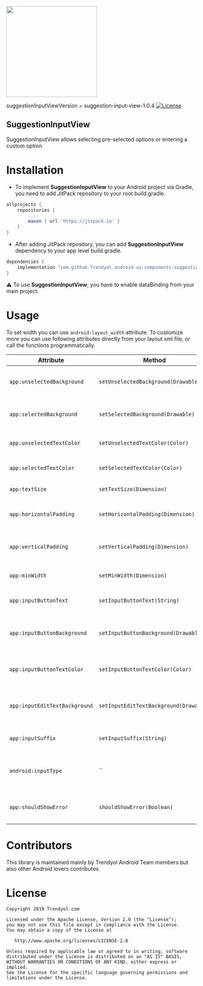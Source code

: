 <img src="https://raw.githubusercontent.com/Trendyol/android-ui-components/master/images/suggestion-input-view-1.gif" width="240"/>

suggestionInputViewVersion = suggestion-input-view-1.0.4 [![License](https://img.shields.io/badge/License-Apache%202.0-blue.svg)](https://opensource.org/licenses/Apache-2.0)

## SuggestionInputView
SuggestionInputView allows selecting pre-selected options or entering a custom option

# Installation
 - To implement **SuggestionInputView** to your Android project via Gradle, you need to add JitPack repository to your root build.gradle.
```gradle
allprojects {
    repositories {
        ...
        maven { url 'https://jitpack.io' }
    }
}
```
 - After adding JitPack repository, you can add **SuggestionInputView** dependency to your app level build.gradle.
```gradle
dependencies {
    implementation "com.github.Trendyol.android-ui-components:suggestion-input-view:$suggestionInputViewVersion"
}
```
:warning: To use **SuggestionInputView**, you have to enable dataBinding from your main project.
# Usage
To set width you can use `android:layout_width` attribute. To customize more you can use following attributes directly from your layout xml file, or call the functions programmatically.

| Attribute |  Method | Description | Default Value | Sample Usage |
| ------------- |-------------| ------------- |------------- |------------- |
| `app:unselectedBackground` | `setUnselectedBackground(Drawable)` | Drawable resource of unselected item | shape_unselected_background_suggestion_item | app:unselectedBackground="@drawable/shape_unselected_background_suggestion_item"|
| `app:selectedBackground` | `setSelectedBackground(Drawable)` | Drawable resource of selected item | shape_selected_background_suggestion_item | app:selectedBackground="@drawable/shape_unselected_background_suggestion_item"|
| `app:unselectedTextColor` | `setUnselectedTextColor(Color)` | Color of unselected item text | #333333 | app:unselectedTextColor="@color/text_color_unselected_suggestion_item"|
| `app:selectedTextColor` | `setSelectedTextColor(Color)` | Color of selected item text | #FFFFFF | app:selectedTextColor="@color/text_color_selected_suggestion_item"|
| `app:textSize` | `setTextSize(Dimension)` | Text size of items | 14sp | app:textSize="@dimen/text_size_suggestion_input"|
| `app:horizontalPadding` | `setHorizontalPadding(Dimension)` | Top and bottom padding of items | 4dp | app:horizontalPadding="@dimen/horizontal_padding_suggestion_item"|
| `app:verticalPadding` | `setVerticalPadding(Dimension)` | Start and end padding of items | 8dp | app:verticalPadding="@dimen/vertical_padding_suggestion_item"|
| `app:minWidth` | `setMinWidth(Dimension)` | Minimum width of items | 80dp | app:minWidth="@dimen/minWidth_suggestion_item"|
| `app:inputButtonText` | `setInputButtonText(String)` | Text of input view's button | Empty String | app:inputButtonText="@string/done"|
| `app:inputButtonBackground` | `setInputButtonBackground(Drawable)` | Drawable resource of input view's button background | shape_unselected_background_suggestion_item | app:inputEditTextBackground="@drawable/shape_unselected_background_suggestion_item"|
| `app:inputButtonTextColor` | `setInputButtonTextColor(Color)` | Color of input view's button text color | #FFFFFF | app:inputButtonTextColor="@color/text_color_input_button"|
| `app:inputEditTextBackground` | `setInputEditTextBackground(Drawable)` | Drawable of input view's edit text background | shape_unselected_background_suggestion_item | app:inputEditTextBackground="@drawable/shape_unselected_background_suggestion_item"|
| `app:inputSuffix` | `setInputSuffix(String)` | Suffix of input view's edit text | Empty String | app:inputSuffix="₺"|
| `android:inputType` | `` | Input type of input view's edit text input type | TYPE_TEXT_VARIATION_NORMAL | android:inputType="number"|
| `app:shouldShowError` | `shouldShowError(Boolean)` | Change suggestion item's background | false | app:shouldShowError="@{true}"|

# Contributors
This library is maintained mainly by Trendyol Android Team members but also other Android lovers contributes.

# License
    Copyright 2019 Trendyol.com

    Licensed under the Apache License, Version 2.0 (the "License");
    you may not use this file except in compliance with the License.
    You may obtain a copy of the License at

       http://www.apache.org/licenses/LICENSE-2.0

    Unless required by applicable law or agreed to in writing, software
    distributed under the License is distributed on an "AS IS" BASIS,
    WITHOUT WARRANTIES OR CONDITIONS OF ANY KIND, either express or implied.
    See the License for the specific language governing permissions and
    limitations under the License.
